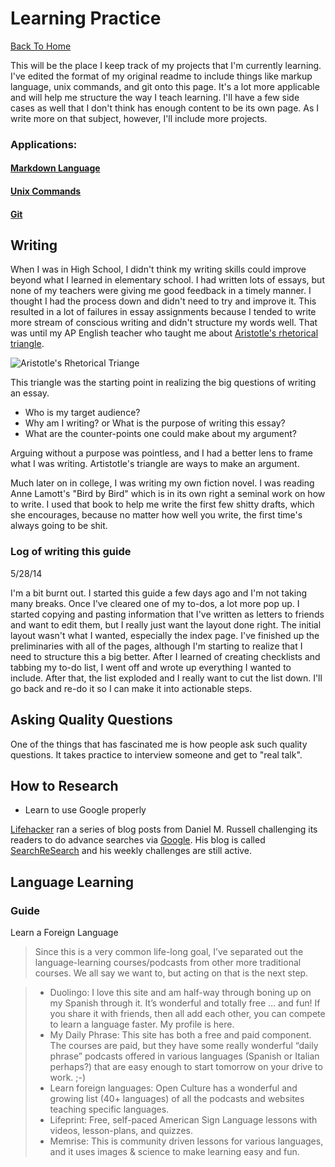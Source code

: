 Learning Practice
=================
[Back To Home](../README.md)

This will be the place I keep track of my projects that I'm currently learning. I've edited the format of my original readme to include things like markup language, unix commands, and git onto this page. It's a lot more applicable and will help me structure the way I teach learning. I'll have a few side cases as well that I don't think has enough content to be its own page. As I write more on that subject, however, I'll include more projects.

### Applications:

#### [Markdown Language](../markdown)
#### [Unix Commands](../unix)
#### [Git](../git)

## Writing

When I was in High School, I didn't think my writing skills could improve beyond what I learned in elementary school. I had written lots of essays, but none of my teachers were giving me good feedback in a timely manner. I thought I had the process down and didn't need to try and improve it. This resulted in a lot of failures in essay assignments because I tended to write more stream of conscious writing and didn't structure my words well. That was until my AP English teacher who taught me about [Aristotle's rhetorical triangle](http://www.public.asu.edu/~jvanasu/rhet-triangle.htm).

![Aristotle's Rhetorical Triange](http://thispublicaddress.com/tPA1/images/03_2002/t2.gif)

This triangle was the starting point in realizing the big questions of writing an essay.

* Who is my target audience?
* Why am I writing? or What is the purpose of writing this essay?
* What are the counter-points one could make about my argument?

Arguing without a purpose was pointless, and I had a better lens to frame what I was writing. Artistotle's triangle are ways to make an argument. 

Much later on in college, I was writing my own fiction novel. I was reading Anne Lamott's "Bird by Bird" which is in its own right a seminal work on how to write. I used that book to help me write the first few shitty drafts, which she encourages, because no matter how well you write, the first time's always going to be shit.

### Log of writing this guide

5/28/14

I'm a bit burnt out. I started this guide a few days ago and I'm not taking many breaks. Once I've cleared one of my to-dos, a lot more pop up. I started copying and pasting information that I've written as letters to friends and want to edit them, but I really just want the layout done right. The initial layout wasn't what I wanted, especially the index page. I've finished up the preliminaries with all of the pages, although I'm starting to realize that I need to structure this a big better. After I learned of creating checklists and tabbing my to-do list, I went off and wrote up everything I wanted to include. After that, the list exploded and I really want to cut the list down. I'll go back and re-do it so I can make it into actionable steps.

## Asking Quality Questions

One of the things that has fascinated me is how people ask such quality questions. It takes practice to interview someone and get to "real talk".

## How to Research

* Learn to use Google properly

[Lifehacker](http://lifehacker.com/) ran a series of blog posts from Daniel M. Russell challenging its readers to do advance searches via [Google](https://www.google.com/). His blog is called [SearchReSearch](http://searchresearch1.blogspot.com/) and his weekly challenges are still active.

## Language Learning

### Guide


Learn a Foreign Language
> Since this is a very common life-long goal, I’ve separated out the language-learning courses/podcasts from other more traditional courses. We all say we want to, but acting on that is the next step.

> * Duolingo: I love this site and am half-way through boning up on my Spanish through it. It’s wonderful and totally free … and fun! If you share it with friends, then all add each other, you can compete to learn a language faster. My profile is here.
> * My Daily Phrase: This site has both a free and paid component. The courses are paid, but they have some really wonderful “daily phrase” podcasts offered in various languages (Spanish or Italian perhaps?) that are easy enough to start tomorrow on your drive to work.  ;-)
> * Learn foreign languages: Open Culture has a wonderful and growing list (40+ languages) of all the podcasts and websites teaching specific languages.
> * Lifeprint: Free, self-paced American Sign Language lessons with videos, lesson-plans, and quizzes.
> * Memrise: This is community driven lessons for various languages, and it uses images & science to make learning easy and fun.


